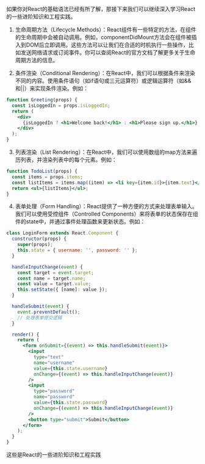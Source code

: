如果你对React的基础语法已经有所了解，那接下来我们可以继续深入学习React的一些进阶知识和工程实践。

1. 生命周期方法（Lifecycle Methods）：React组件有一些特定的方法，在组件的生命周期中会被自动调用。例如，componentDidMount方法会在组件被插入到DOM后立即调用。这些方法可以让我们在合适的时机执行一些操作，比如发送网络请求或订阅事件。你可以查阅React的官方文档了解更多关于生命周期方法的信息。

2. 条件渲染（Conditional Rendering）：在React中，我们可以根据条件来渲染不同的内容。使用条件语句（如if语句或三元运算符）或逻辑运算符（如&&和||）来实现条件渲染。例如：
```jsx
function Greeting(props) {
  const isLoggedIn = props.isLoggedIn;
  return (
    <div>
      {isLoggedIn ? <h1>Welcome back!</h1> : <h1>Please sign up.</h1>}
    </div>
  );
}
```

3. 列表渲染（List Rendering）：在React中，我们可以使用数组的map方法来遍历列表，并渲染列表中的每个元素。例如：
```jsx
function TodoList(props) {
  const items = props.items;
  const listItems = items.map((item) => <li key={item.id}>{item.text}</li>);
  return <ul>{listItems}</ul>;
}
```

4. 表单处理（Form Handling）：React提供了一种方便的方式来处理表单输入。我们可以使用受控组件（Controlled Components）来将表单的状态保存在组件的state中，并通过事件处理函数来更新状态。例如：
```jsx
class LoginForm extends React.Component {
  constructor(props) {
    super(props);
    this.state = { username: '', password: '' };
  }

  handleInputChange(event) {
    const target = event.target;
    const name = target.name;
    const value = target.value;
    this.setState({ [name]: value });
  }

  handleSubmit(event) {
    event.preventDefault();
    // 处理表单提交逻辑
  }

  render() {
    return (
      <form onSubmit={(event) => this.handleSubmit(event)}>
        <input
          type="text"
          name="username"
          value={this.state.username}
          onChange={(event) => this.handleInputChange(event)}
        />
        <input
          type="password"
          name="password"
          value={this.state.password}
          onChange={(event) => this.handleInputChange(event)}
        />
        <button type="submit">Submit</button>
      </form>
    );
  }
}
```

这些是React的一些进阶知识和工程实践
